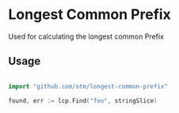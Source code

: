 # Longest Common Prefix
Used for calculating the longest common Prefix

## Usage

```go

import "github.com/otm/longest-common-prefix"

found, err := lcp.Find("foo", stringSlice)
```
